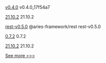 
[v0.4.0](https://github.com/hyperledger/firefly-ui/releases/tag/v0.4.0) v0.4.0_17f54a7

[21.10.2](https://github.com/hyperledger/besu/releases/tag/21.10.2) 21.10.2

[rest-v0.5.0](https://github.com/hyperledger/aries-framework-javascript-ext/releases/tag/rest-v0.5.0) @aries-framework/rest rest-v0.5.0

[0.7.2](https://github.com/hyperledger/aries-cloudagent-python/releases/tag/0.7.2) 0.7.2

[21.10.2](https://github.com/hyperledger/besu-docs/releases/tag/21.10.2) 21.10.2


[See more >>>](https://start-here.hyperledger.org/releases)
